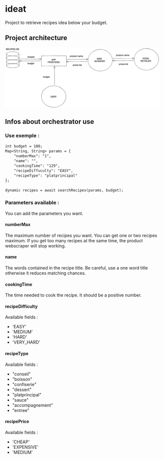 # ideat

Project to retrieve recipes idea below your budget.

## Project architecture

![Architecture](doc/architecture.png)

## Infos about orchestrator use

### Use exemple :

    int budget = 100;
    Map<String, String> params = {
        "numberMax": "1",
        "name": "",
        "cookingTime": "129",
        "recipeDiffuculty": "EASY",
        "recipeType": "platprincipal"
    };

    dynamic recipes = await searchRecipes(params, budget);

### Parameters available :

You can add the parameters you want.

#### numberMax

The maximum number of recipes you want. You can get one or two recipes maximum. If you get too many recipes at the same time, the product webscraper will stop working.

#### name

The words contained in the recipe title. Be careful, use a one word title otherwise it reduces matching chances.

#### cookingTime

The time needed to cook the recipe. It should be a positive number.

#### recipeDifficulty

Available fields :

- 'EASY'
- 'MEDIUM'
- 'HARD'
- 'VERY_HARD'

#### recipeType

Available fields :

- "conseil"
- "boisson"
- "confiserie"
- "dessert"
- "platprincipal"
- "sauce"
- "accompagnement"
- "entree"

#### recipePrice

Available fields :

- 'CHEAP'
- 'EXPENSIVE'
- 'MEDIUM'
